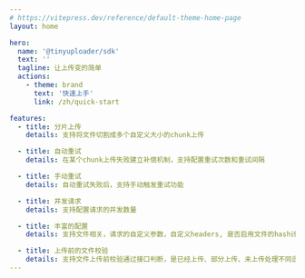 ```yaml
---
# https://vitepress.dev/reference/default-theme-home-page
layout: home

hero:
  name: '@tinyuploader/sdk'
  text: ''
  tagline: 让上传变的简单
  actions:
    - theme: brand
      text: '快速上手'
      link: /zh/quick-start

features:
  - title: 分片上传
    details: 支持将文件切割成多个自定义大小的chunk上传

  - title: 自动重试
    details: 在某个chunk上传失败建立补偿机制，支持配置重试次数和重试间隔

  - title: 手动重试
    details: 自动重试失败后，支持手动触发重试功能

  - title: 并发请求
    details: 支持配置请求的并发数量

  - title: 丰富的配置
    details: 支持文件相关，请求的自定义参数，自定义headers, 是否启用文件的hash计算等

  - title: 上传前的文件校验
    details: 支持文件上传前校验通过接口判断，是已经上传、部分上传、未上传处理不同逻辑
---
```

